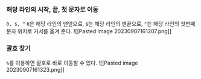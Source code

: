 ### 해당 라인의 시작, 끝, 첫 문자로 이동
`0, $, ^`
`0`은 해당 라인의 맨앞으로, `$`는 해당 라인의 맨끝으로, `^`는 해당 라인의 첫번째 문자 위치로 커서를 옮겨 준다.
![[Pasted image 20230907161207.png]]

### 괄호 찾기
`%`를 이용하면 괄호로 바로 이동할 수 있다.
![[Pasted image 20230907161323.png]]
